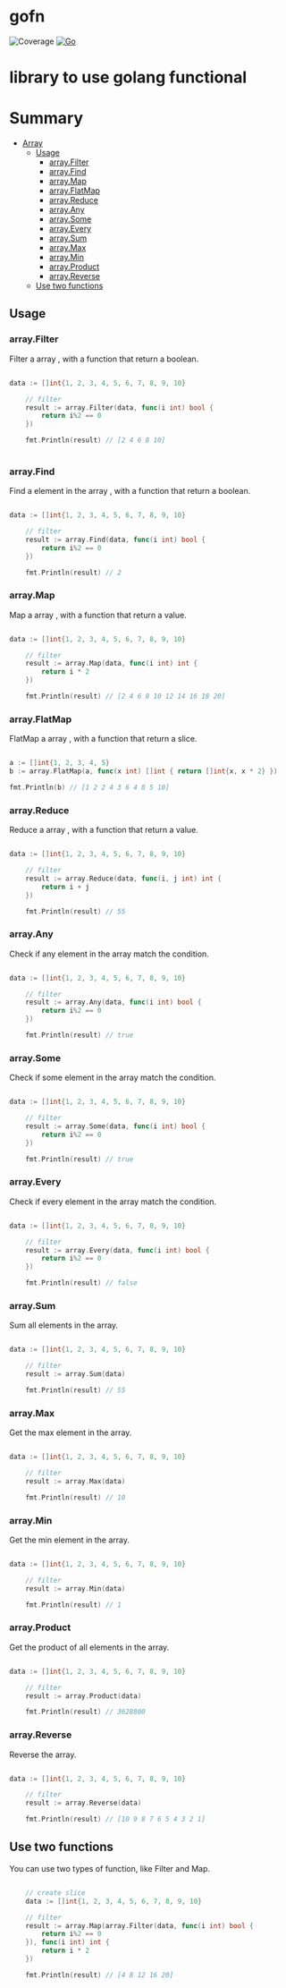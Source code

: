 # gofn
![Coverage](https://img.shields.io/badge/Coverage-80.7%25-brightgreen)
[![Go](https://github.com/devalexandre/gofn/actions/workflows/go.yml/badge.svg)](https://github.com/devalexandre/gofn/actions/workflows/go.yml)

# library to use golang functional

# Summary

- [Array](#array)
    - [Usage](#usage)
        - [array.Filter](#arrayfilter)
        - [array.Find](#arrayfind)
        - [array.Map](#arraymap)
        - [array.FlatMap](#arrayflatmap)
        - [array.Reduce](#arrayreduce)
        - [array.Any](#arrayany)
        - [array.Some](#arraysome)
        - [array.Every](#arrayevery)
        - [array.Sum](#arraysum)
        - [array.Max](#arraymax)
        - [array.Min](#arraymin)
        - [array.Product](#arrayproduct)
        - [array.Reverse](#arrayreverse)
    - [Use two functions](#use-two-functions)

## Usage

### array.Filter

Filter a array , with a function that return a boolean.
```go

data := []int{1, 2, 3, 4, 5, 6, 7, 8, 9, 10}

    // filter
    result := array.Filter(data, func(i int) bool {
        return i%2 == 0
    })

    fmt.Println(result) // [2 4 6 8 10]
	
```

### array.Find

Find a element in the array , with a function that return a boolean.
```go

data := []int{1, 2, 3, 4, 5, 6, 7, 8, 9, 10}

    // filter
    result := array.Find(data, func(i int) bool {
        return i%2 == 0
    })

    fmt.Println(result) // 2

```


### array.Map

Map a array , with a function that return a value.
```go

data := []int{1, 2, 3, 4, 5, 6, 7, 8, 9, 10}

    // filter
    result := array.Map(data, func(i int) int {
        return i * 2
    })

    fmt.Println(result) // [2 4 6 8 10 12 14 16 18 20]

```

### array.FlatMap

FlatMap a array , with a function that return a slice.
```go

a := []int{1, 2, 3, 4, 5}
b := array.FlatMap(a, func(x int) []int { return []int{x, x * 2} })

fmt.Println(b) // [1 2 2 4 3 6 4 8 5 10]

```

### array.Reduce

Reduce a array , with a function that return a value.
```go

data := []int{1, 2, 3, 4, 5, 6, 7, 8, 9, 10}

    // filter
    result := array.Reduce(data, func(i, j int) int {
        return i + j
    })

    fmt.Println(result) // 55

```

### array.Any

Check if any element in the array match the condition.
```go

data := []int{1, 2, 3, 4, 5, 6, 7, 8, 9, 10}

    // filter
    result := array.Any(data, func(i int) bool {
        return i%2 == 0
    })

    fmt.Println(result) // true

```

### array.Some

Check if some element in the array match the condition.
```go

data := []int{1, 2, 3, 4, 5, 6, 7, 8, 9, 10}

    // filter
    result := array.Some(data, func(i int) bool {
        return i%2 == 0
    })

    fmt.Println(result) // true

```

### array.Every

Check if every element in the array match the condition.
```go

data := []int{1, 2, 3, 4, 5, 6, 7, 8, 9, 10}

    // filter
    result := array.Every(data, func(i int) bool {
        return i%2 == 0
    })

    fmt.Println(result) // false

```

### array.Sum

Sum all elements in the array.
```go

data := []int{1, 2, 3, 4, 5, 6, 7, 8, 9, 10}

    // filter
    result := array.Sum(data)

    fmt.Println(result) // 55

```

### array.Max

Get the max element in the array.
```go

data := []int{1, 2, 3, 4, 5, 6, 7, 8, 9, 10}

    // filter
    result := array.Max(data)

    fmt.Println(result) // 10

```

### array.Min

Get the min element in the array.
```go

data := []int{1, 2, 3, 4, 5, 6, 7, 8, 9, 10}

    // filter
    result := array.Min(data)

    fmt.Println(result) // 1

```

### array.Product

Get the product of all elements in the array.
```go

data := []int{1, 2, 3, 4, 5, 6, 7, 8, 9, 10}

    // filter
    result := array.Product(data)

    fmt.Println(result) // 3628800

```

### array.Reverse

Reverse the array.
```go

data := []int{1, 2, 3, 4, 5, 6, 7, 8, 9, 10}

    // filter
    result := array.Reverse(data)

    fmt.Println(result) // [10 9 8 7 6 5 4 3 2 1]

```

## Use two functions
You can use two types of function, like Filter and Map.
```go

    // create slice
    data := []int{1, 2, 3, 4, 5, 6, 7, 8, 9, 10}

    // filter
    result := array.Map(array.Filter(data, func(i int) bool {
        return i%2 == 0
    }), func(i int) int {
        return i * 2
    })

    fmt.Println(result) // [4 8 12 16 20]

```